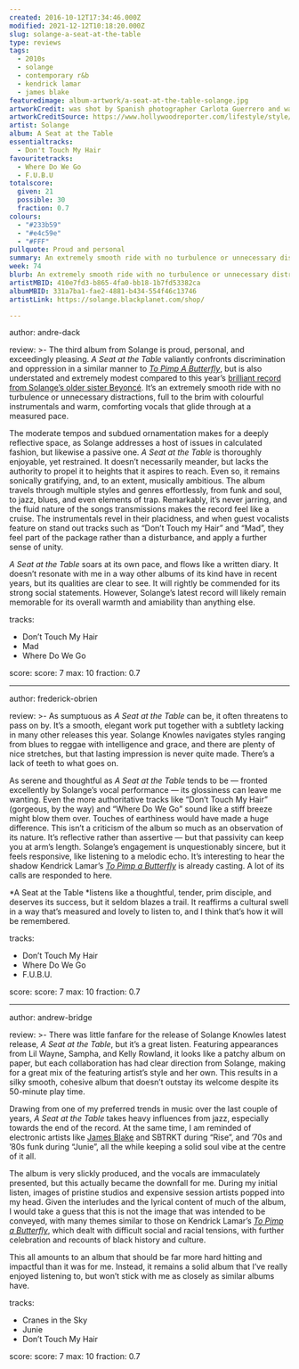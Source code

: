 ```yaml
---
created: 2016-10-12T17:34:46.000Z
modified: 2021-12-12T10:18:20.000Z
slug: solange-a-seat-at-the-table
type: reviews
tags:
  - 2010s
  - solange
  - contemporary r&b
  - kendrick lamar
  - james blake
featuredimage: album-artwork/a-seat-at-the-table-solange.jpg
artworkCredit: was shot by Spanish photographer Carlota Guerrero and was partially inspired by Leonardo da Vinci. ‘I wanted to nod to the Mona Lisa and the stateliness, the sternness that that image has,’ Solange said.
artworkCreditSource: https://www.hollywoodreporter.com/lifestyle/style/solanges-a-seat-at-table-album-cover-was-inspired-by-mona-lisa-963125/
artist: Solange
album: A Seat at the Table
essentialtracks:
  - Don't Touch My Hair
favouritetracks:
  - Where Do We Go
  - F.U.B.U
totalscore:
  given: 21
  possible: 30
  fraction: 0.7
colours:
  - "#233b59"
  - "#e4c59e"
  - "#FFF"
pullquote: Proud and personal
summary: An extremely smooth ride with no turbulence or unnecessary distractions, full to the brim with colourful instrumentals and warm, comforting vocals that glide through at a measured pace.
week: 74
blurb: An extremely smooth ride with no turbulence or unnecessary distractions, full to the brim with colourful instrumentals and warm, comforting Solange vocals.
artistMBID: 410e7fd3-b865-4fa0-bb18-1b7fd53382ca
albumMBID: 331a7ba1-fae2-4881-b434-554f46c13746
artistLink: https://solange.blackplanet.com/shop/

---
```


author: andre-dack

review: >-
  The third album from Solange is proud, personal, and exceedingly pleasing. *A Seat at the Table* valiantly confronts discrimination and oppression in a similar manner to [*To Pimp A Butterfly*](/reviews/kendrick-lamar-to-pimp-a-butterfly/), but is also understated and extremely modest compared to this year’s [brilliant record from Solange’s older sister Beyoncé](/articles/best-of-the-rest-april-2016/). It’s an extremely smooth ride with no turbulence or unnecessary distractions, full to the brim with colourful instrumentals and warm, comforting vocals that glide through at a measured pace. 
  
  The moderate tempos and subdued ornamentation makes for a deeply reflective space, as Solange addresses a host of issues in calculated fashion, but likewise a passive one. *A Seat at the Table* is thoroughly enjoyable, yet restrained. It doesn’t necessarily meander, but lacks the authority to propel it to heights that it aspires to reach. Even so, it remains sonically gratifying, and, to an extent, musically ambitious. The album travels through multiple styles and genres effortlessly, from funk and soul, to jazz, blues, and even elements of trap. Remarkably, it’s never jarring, and the fluid nature of the songs transmissions makes the record feel like a cruise. The instrumentals revel in their placidness, and when guest vocalists feature on stand out tracks such as “Don’t Touch my Hair” and “Mad”, they feel part of the package rather than a disturbance, and apply a further sense of unity. 
  
  *A Seat at the Table* soars at its own pace, and flows like a written diary. It doesn’t resonate with me in a way other albums of its kind have in recent years, but its qualities are clear to see. It will rightly be commended for its strong social statements. However, Solange’s latest record will likely remain memorable for its overall warmth and amiability than anything else.

tracks:
  - Don’t Touch My Hair
  - ­Mad
  - ­Where Do We Go

score:
  score: 7
  max: 10
  fraction: 0.7

---
author: frederick-obrien

review: >-
  As sumptuous as *A Seat at the Table* can be, it often threatens to pass on by. It’s a smooth, elegant work put together with a subtlety lacking in many other releases this year. Solange Knowles navigates styles ranging from blues to reggae with intelligence and grace, and there are plenty of nice stretches, but that lasting impression is never quite made. There’s a lack of teeth to what goes on. 
  
  As serene and thoughtful as *A Seat at the Table* tends to be — fronted excellently by Solange’s vocal performance — its glossiness can leave me wanting. Even the more authoritative tracks like “Don’t Touch My Hair” (gorgeous, by the way) and “Where Do We Go” sound like a stiff breeze might blow them over. Touches of earthiness would have made a huge difference. This isn’t a criticism of the album so much as an observation of its nature. It’s reflective rather than assertive — but that passivity can keep you at arm’s length. Solange’s engagement is unquestionably sincere, but it feels responsive, like listening to a melodic echo. It’s interesting to hear the shadow Kendrick Lamar’s [*To Pimp a Butterfly*](/reviews/kendrick-lamar-to-pimp-a-butterfly/) is already casting. A lot of its calls are responded to here. 
  
  *A Seat at the Table *listens like a thoughtful, tender, prim disciple, and deserves its success, but it seldom blazes a trail. It reaffirms a cultural swell in a way that’s measured and lovely to listen to, and I think that’s how it will be remembered.

tracks:
  - Don’t Touch My Hair
  - ­Where Do We Go
  - ­F.U.B.U.

score:
  score: 7
  max: 10
  fraction: 0.7

---
author: andrew-bridge

review: >-
  There was little fanfare for the release of Solange Knowles latest release, *A Seat at the Table*, but it’s a great listen. Featuring appearances from Lil Wayne, Sampha, and Kelly Rowland, it looks like a patchy album on paper, but each collaboration has had clear direction from Solange, making for a great mix of the featuring artist’s style and her own. This results in a silky smooth, cohesive album that doesn’t outstay its welcome despite its 50-minute play time. 
  
  Drawing from one of my preferred trends in music over the last couple of years, *A Seat at the Table* takes heavy influences from jazz, especially towards the end of the record. At the same time, I am reminded of electronic artists like [James Blake](/reviews/james-blake-the-colour-in-anything/) and SBTRKT during “Rise”, and ’70s and ’80s funk during “Junie”, all the while keeping a solid soul vibe at the centre of it all. 
  
  The album is very slickly produced, and the vocals are immaculately presented, but this actually became the downfall for me. During my initial listen, images of pristine studios and expensive session artists popped into my head. Given the interludes and the lyrical content of much of the album, I would take a guess that this is not the image that was intended to be conveyed, with many themes similar to those on Kendrick Lamar’s [*To Pimp a Butterfly*](/reviews/kendrick-lamar-to-pimp-a-butterfly/), which dealt with difficult social and racial tensions, with further celebration and recounts of black history and culture. 
  
  This all amounts to an album that should be far more hard hitting and impactful than it was for me. Instead, it remains a solid album that I’ve really enjoyed listening to, but won’t stick with me as closely as similar albums have.

tracks:
  - Cranes in the Sky
  - ­Junie
  - ­Don’t Touch My Hair
  
score:
  score: 7
  max: 10
  fraction: 0.7
